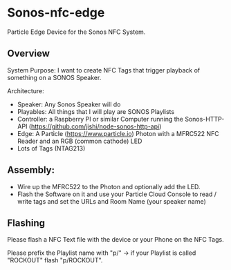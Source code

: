 # Sonos-nfc-edge

Particle Edge Device for the Sonos NFC System.

## Overview

System Purpose:
I want to create NFC Tags that trigger playback of something on a SONOS Speaker.

Architecture:

* Speaker: Any Sonos Speaker will do
* Playables: All things that I will play are SONOS Playlists
* Controller: a Raspberry PI or similar Computer running the Sonos-HTTP-API (https://github.com/jishi/node-sonos-http-api)
* Edge: A Particle (https://www.particle.io) Photon with a MFRC522 NFC Reader and an RGB (common cathode) LED
* Lots of Tags (NTAG213)

## Assembly:

* Wire up the MFRC522 to the Photon and optionally add the LED.
* Flash the Software on it and use your Particle Cloud Console to read / write tags and set the URLs and Room Name (your speaker name)

## Flashing

Please flash a NFC Text file with the device or your Phone on the NFC Tags. 

Please prefix the Playlist name with "p/" -> if your Playlist is called "ROCKOUT" flash "p/ROCKOUT". 
